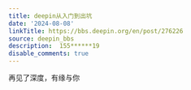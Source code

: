 ```yaml
---
title: deepin从入门到出坑
date: '2024-08-08'
linkTitle: https://bbs.deepin.org/en/post/276226
source: deepin_bbs
description:  155******19 
disable_comments: true
---
```

再见了深度，有缘与你
